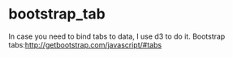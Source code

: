# bootstrap_tab

In case you need to bind tabs to data, I use d3 to do it.
Bootstrap tabs:http://getbootstrap.com/javascript/#tabs
